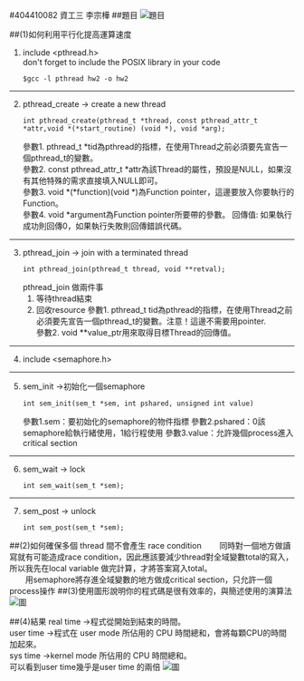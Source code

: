 #404410082 資工三 李宗樺
##題目
![題目](https://i.imgur.com/0DBN8Nx.png)

##(1)如何利用平行化提高運算速度
1.  include <pthread.h> <br>
    don't forget to include the POSIX library in your code
    <pre><code>$gcc -l pthread hw2 -o hw2</code></pre>
***
2.  pthread_create -> create a new thread
    <pre><code>int pthread_create(pthread_t *thread, const pthread_attr_t *attr,void *(*start_routine) (void *), void *arg);</code></pre>
    參數1. pthread_t *tid為pthread的指標，在使用Thread之前必須要先宣告一個pthread_t的變數。<br>
    參數2. const pthread_attr_t *attr為該Thread的屬性，預設是NULL，如果沒有其他特殊的需求直接填入NULL即可。<br>
    參數3. void *(*function)(void *)為Function pointer，這邊要放入你要執行的Function。<br>
    參數4. void *argument為Function pointer所要帶的參數。 回傳值: 如果執行成功則回傳0，如果執行失敗則回傳錯誤代碼。<br>
***
3.  pthread_join -> join with a terminated thread
    <pre><code>int pthread_join(pthread_t thread, void **retval);</code></pre>
    pthread_join 做兩件事
    1.  等待thread結束
    2.  回收resource
    參數1. pthread_t tid為pthread的指標，在使用Thread之前必須要先宣告一個pthread_t的變數。注意！這邊不需要用pointer.<br>
    參數2. void **value_ptr用來取得目標Thread的回傳值。<br>
***
4.  include <semaphore.h>
***
5.  sem_init ->初始化一個semaphore
    <pre><code>int sem_init(sem_t *sem, int pshared, unsigned int value)</code></pre>
    參數1.sem：要初始化的semaphore的物件指標
    參數2.pshared：0該semaphore給執行緒使用，1給行程使用
    參數3.value：允許幾個process進入critical section
***
6.  sem_wait -> lock
    <pre><code>int sem_wait(sem_t *sem);</code></pre>
***
7.  sem_post -> unlock
    <pre><code>int sem_post(sem_t *sem);</code></pre>

##(2)如何確保多個 thread 間不會產生 race condition
&emsp;&emsp;同時對一個地方做讀寫就有可能造成race condition，因此應該要減少thread對全域變數total的寫入，所以我先在local variable 做完計算，才將答案寫入total。<br>
&emsp;&emsp;用semaphore將存進全域變數的地方做成critical section，只允許一個process操作
##(3)使用圖形說明你的程式碼是很有效率的，與簡述使用的演算法
![圖](https://i.imgur.com/3kn7Ea3.jpg)

##(4)結果
real time ->程式從開始到結束的時間。<br>
user time ->程式在 user mode 所佔用的 CPU 時間總和，會將每顆CPU的時間加起來。<br>
sys time ->kernel mode 所佔用的 CPU 時間總和。<br>
可以看到user time幾乎是user time 的兩倍
![圖](https://i.imgur.com/pQlDANZ.png)
